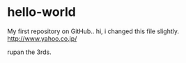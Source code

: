 # hello-world
My first repository on GitHub..
hi, i changed this file slightly.
<a>http://www.yahoo.co.jp/</a>

rupan the 3rds.
